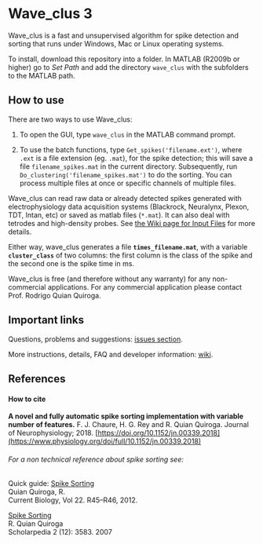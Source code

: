 Wave_clus 3
===========

Wave_clus is a fast and unsupervised algorithm for spike detection and sorting that runs under Windows, Mac or Linux operating systems.

To install, download this repository into a folder. In MATLAB (R2009b or higher) go to *Set Path* and add the directory `wave_clus` with the subfolders to the MATLAB path.

How to use
------

There are two ways to use Wave_clus:

1. To open the GUI, type `wave_clus` in the MATLAB command prompt. 

2. To use the batch functions, type `Get_spikes('filename.ext')`, where `.ext` is a file extension (eg. `.mat`), for the spike detection; this will save a file `filename_spikes.mat` in the current directory.
    Subsequently, run `Do_clustering('filename_spikes.mat')` to do the sorting. You can process multiple files at once or specific channels of multiple files.

Wave_clus can read raw data or already detected spikes generated with electrophysiology data acquisition systems (Blackrock, Neuralynx, Plexon, TDT, Intan, etc) or saved as matlab files (`*.mat`). It can also deal with tetrodes and high-density probes. See [the Wiki page for Input Files](https://github.com/csn-le/wave_clus/wiki/Input-Files) for more details.

Either way, wave_clus generates a file **`times_filename.mat`**, with a variable **`cluster_class`** of two columns: the first column is the class of the spike and the second one is the spike time in ms.

Wave_clus is free (and therefore without any warranty) for any non-commercial applications. For any commercial application please contact Prof. Rodrigo Quian Quiroga.

Important links
---------------

Questions, problems and suggestions: [issues section](https://github.com/csn-le/wave_clus/issues "Issues").

More instructions, details, FAQ and developer information: [wiki](https://github.com/csn-le/wave_clus/wiki "Wiki").



References
----------

#### How to cite
__A novel and fully automatic spike sorting implementation with variable number of features.__
F. J. Chaure, H. G. Rey and R. Quian Quiroga. Journal of Neurophysiology; 2018. 
[https://doi.org/10.1152/jn.00339.2018](https://www.physiology.org/doi/full/10.1152/jn.00339.2018)

###### For a non technical reference about spike sorting see:

Quick guide: [Spike Sorting](http://www2.le.ac.uk/departments/engineering/research/bioengineering/neuroengineering-lab/Publications/spike%20sorting%20quick%20guide.pdf "quick guide")<br/>
Quian Quiroga, R.<br/>
Current Biology, Vol 22. R45–R46, 2012.

[Spike Sorting](https://www.scholarpedia.org/article/Spike_sorting "spike sorting in Scholarpedia")<br/>
R. Quian Quiroga<br/>
Scholarpedia 2 (12): 3583. 2007


